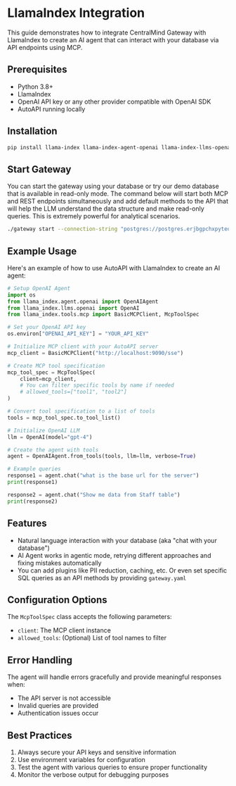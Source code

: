 # LlamaIndex Integration

This guide demonstrates how to integrate CentralMind Gateway with LlamaIndex to create an AI agent that can interact with your database via API endpoints using MCP.

## Prerequisites

- Python 3.8+
- LlamaIndex
- OpenAI API key or any other provider compatible with OpenAI SDK
- AutoAPI running locally

## Installation

```bash
pip install llama-index llama-index-agent-openai llama-index-llms-openai llama-index-tools-mcp
```

## Start Gateway
You can start the gateway using your database or try our demo database that is available in read-only mode. The command below will start both MCP and REST endpoints simultaneously and add default methods to the API that will help the LLM understand the data structure and make read-only queries. This is extremely powerful for analytical scenarios.
```bash
./gateway start --connection-string "postgres://postgres.erjbgpchxpyteqwhxauj:!LHdWKdju8j*MLL@aws-0-eu-central-1.pooler.supabase.com:6543/postgres"
```

## Example Usage

Here's an example of how to use AutoAPI with LlamaIndex to create an AI agent:

```python
# Setup OpenAI Agent
import os
from llama_index.agent.openai import OpenAIAgent
from llama_index.llms.openai import OpenAI
from llama_index.tools.mcp import BasicMCPClient, McpToolSpec

# Set your OpenAI API key
os.environ["OPENAI_API_KEY"] = "YOUR_API_KEY"

# Initialize MCP client with your AutoAPI server
mcp_client = BasicMCPClient("http://localhost:9090/sse")

# Create MCP tool specification
mcp_tool_spec = McpToolSpec(
    client=mcp_client,    
    # You can filter specific tools by name if needed
    # allowed_tools=["tool1", "tool2"]
)

# Convert tool specification to a list of tools
tools = mcp_tool_spec.to_tool_list()

# Initialize OpenAI LLM
llm = OpenAI(model="gpt-4")

# Create the agent with tools
agent = OpenAIAgent.from_tools(tools, llm=llm, verbose=True)

# Example queries
response1 = agent.chat("what is the base url for the server")
print(response1)

response2 = agent.chat("Show me data from Staff table")
print(response2)
```

## Features

- Natural language interaction with your database (aka "chat with your database")
- AI Agent works in agentic mode, retrying different approaches and fixing mistakes automatically
- You can add plugins like PII reduction, caching, etc. Or even set specific SQL queries as an API methods by providing `gateway.yaml`

## Configuration Options

The `McpToolSpec` class accepts the following parameters:

- `client`: The MCP client instance
- `allowed_tools`: (Optional) List of tool names to filter

## Error Handling

The agent will handle errors gracefully and provide meaningful responses when:
- The API server is not accessible
- Invalid queries are provided
- Authentication issues occur

## Best Practices

1. Always secure your API keys and sensitive information
2. Use environment variables for configuration
3. Test the agent with various queries to ensure proper functionality
4. Monitor the verbose output for debugging purposes
